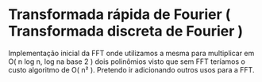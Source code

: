# Transformada rápida de Fourier ( Transformada discreta de Fourier )

Implementação inicial da FFT onde utilizamos a mesma para multiplicar em O( n log n, log na base 2 ) dois polinômios
visto que sem FFT teríamos o custo algoritmo de O( n² ). Pretendo ir adicionando outros usos para a FFT.
